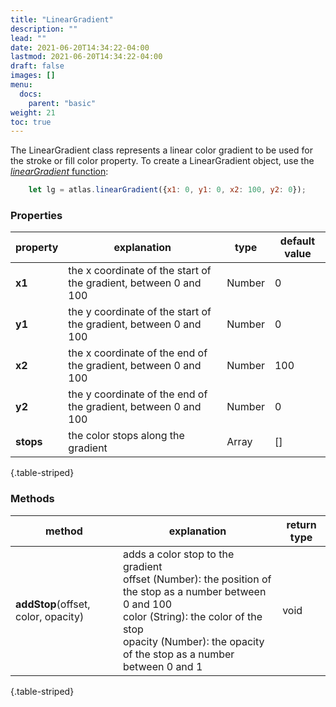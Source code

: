 ```yaml
---
title: "LinearGradient"
description: ""
lead: ""
date: 2021-06-20T14:34:22-04:00
lastmod: 2021-06-20T14:34:22-04:00
draft: false
images: []
menu: 
  docs:
    parent: "basic"
weight: 21
toc: true
---
```


The LinearGradient class represents a linear color gradient to be used for the stroke or fill color property. To create a LinearGradient object, use the [_linearGradient_ function](../../global/func/):

```js
    let lg = atlas.linearGradient({x1: 0, y1: 0, x2: 100, y2: 0});
```


### Properties
| property |  explanation   | type | default value |
| --- | --- | --- | --- |
|**x1**| the x coordinate of the start of the gradient, between 0 and 100 | Number | 0 |
|**y1**| the y coordinate of the start of the gradient, between 0 and 100 | Number | 0 |
|**x2**| the x coordinate of the end of the gradient, between 0 and 100 | Number | 100 |
|**y2**| the y coordinate of the end of the gradient, between 0 and 100 | Number | 0 |
|**stops**| the color stops along the gradient | Array | [] |
{.table-striped}

### Methods
| method |  explanation   | return type |
| --- | --- | --- |
| **addStop**(offset, color, opacity)| adds a color stop to the gradient<br>offset (Number): the position of the stop as a number between 0 and 100<br>color (String): the color of the stop<br>opacity (Number): the opacity of the stop as a number between 0 and 1 | void |
{.table-striped}